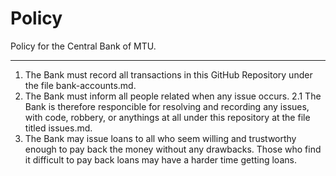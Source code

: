 # Policy

Policy for the Central Bank of MTU.
__________________________________________________
1. The Bank must record all transactions in this GitHub Repository under the file bank-accounts.md.
2. The Bank must inform all people related when any issue occurs.
      2.1 The Bank is therefore responcible for resolving and recording any issues, with code, robbery, or anythings at all         under this repository at the file titled issues.md.
3. The Bank may issue loans to all who seem willing and trustworthy enough to pay back the money without any drawbacks. Those who find it difficult to pay back loans may have a harder time getting loans.
